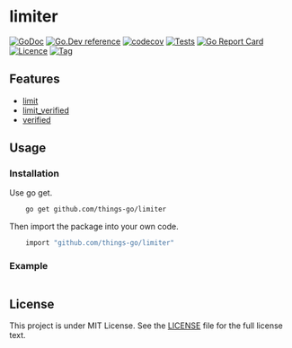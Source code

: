 # limiter
[![GoDoc](https://godoc.org/github.com/things-go/limiter?status.svg)](https://godoc.org/github.com/things-go/limiter)
[![Go.Dev reference](https://img.shields.io/badge/go.dev-reference-blue?logo=go&logoColor=white)](https://pkg.go.dev/github.com/things-go/limiter?tab=doc)
[![codecov](https://codecov.io/gh/things-go/limiter/branch/main/graph/badge.svg)](https://codecov.io/gh/things-go/limiter)
[![Tests](https://github.com/things-go/limiter/actions/workflows/ci.yml/badge.svg)](https://github.com/things-go/limiter/actions/workflows/ci.yml)
[![Go Report Card](https://goreportcard.com/badge/github.com/things-go/limiter)](https://goreportcard.com/report/github.com/things-go/limiter)
[![Licence](https://img.shields.io/github/license/things-go/limiter)](https://raw.githubusercontent.com/things-go/limiter/main/LICENSE)
[![Tag](https://img.shields.io/github/v/tag/things-go/limiter)](https://github.com/things-go/limiter/tags)

## Features

- [limit](./limit/README.md)
- [limit_verified](./limit_verified/README.md)
- [verified](./verified/README.md)

## Usage

### Installation

Use go get.

```bash
    go get github.com/things-go/limiter
```

Then import the package into your own code.

```bash
    import "github.com/things-go/limiter"
```

### Example

[embedmd]:# (_examples/main.go go)
```go

```

## License

This project is under MIT License. See the [LICENSE](LICENSE) file for the full license text.
